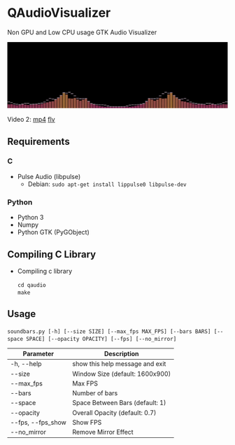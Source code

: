 QAudioVisualizer
===
Non GPU and Low CPU usage GTK Audio Visualizer

![Demo2](https://raw.githubusercontent.com/raphaelquintao/QAudioVisualizer/master/demo/demo2.gif)

Video 2:
[mp4](https://raw.githubusercontent.com/raphaelquintao/QAudioVisualizer/master/demo/demo2.mp4)
[flv](https://raw.githubusercontent.com/raphaelquintao/QAudioVisualizer/master/demo/demo2.flv)


## Requirements

### C

- Pulse Audio (libpulse)
    - Debian: `sudo apt-get install lippulse0 libpulse-dev`
    
### Python

- Python 3
- Numpy
- Python GTK (PyGObject)


## Compiling C Library

 - Compiling c library
    
    `cd qaudio`\
    `make`


## Usage

`soundbars.py [-h] [--size SIZE] [--max_fps MAX_FPS] [--bars BARS] [--space SPACE] [--opacity OPACITY] [--fps] [--no_mirror]`


Parameter | Description 
----------|------------
-h, --help | show this help message and exit
--size | Window Size (default: 1600x900)
--max_fps | Max FPS
--bars | Number of bars
--space | Space Between Bars (default: 1)
--opacity | Overall Opacity (default: 0.7)
--fps, --fps_show | Show FPS
--no_mirror | Remove Mirror Effect
